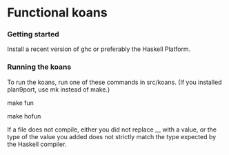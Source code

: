# Functional koans

### Getting started

Install a recent version of ghc or preferably the Haskell Platform.

### Running the koans

To run the koans, run one of these commands in src/koans.
(If you installed plan9port, use mk instead of make.)

make fun

make hofun

If a file does not compile, either you did not replace __ with a value,
or the type of the value you added does not strictly match the type
expected by the Haskell compiler.
